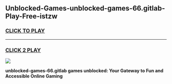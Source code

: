 
## Unblocked-Games-unblocked-games-66.gitlab-Play-Free-istzw
<h3>
<a href="https://premium76.site?title=unblocked-games-66.gitlab&ref=23A">CLICK TO PLAY</a></h3>
<hr>

<h3>
<a href="https://premium76.site?title=unblocked-games-66.gitlab&ref=23A">CLICK 2 PLAY</a>
  
</h3>

<a href="https://premium76.site?title=unblocked-games-66.gitlab&ref=23A"><img src="https://clearcache.store/games.png"></a>


**unblocked-games-66.gitlab games unblocked: Your Gateway to Fun and Accessible Online Gaming**
